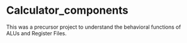 # Calculator_components

This was a precursor project to understand the behavioral functions of ALUs and Register Files.

